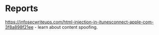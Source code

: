 # Reports

https://infosecwriteups.com/html-injection-in-itunesconnect-apple-com-3f8a898f21ee - learn about content spoofing.
